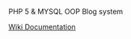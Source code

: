 PHP 5 & MYSQL OOP Blog system

[Wiki Documentation](http://code.google.com/p/phpoopblog/wiki/WikiInstallBlog)